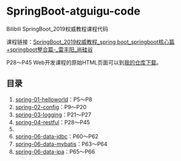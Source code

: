 # SpringBoot-atguigu-code

Bilibili SpringBoot_2019权威教程课程代码

课程链接：[SpringBoot_2019权威教程_spring boot_springboot核心篇+springboot整合篇-_雷丰阳_尚硅谷](https://www.bilibili.com/video/av38657363)

P28～P45 Web开发课程的原始HTML页面可以到[我的仓库下载](https://github.com/TengHuo/SpringBoot-atguigu-html)。

## 目录

1. [spring-01-helloworld](./spring-01-helloworld/)：P5～P8
2. [spring-02-config](./spring-02-config/)：P9～P20
3. [spring-03-logging](./spring-03-logging/)：P21～P27
4. [spring-04-restful](./spring-02-restful/)：P28～P45
5. 
6. [spring-06-data-jdbc](./spring-06-data-jdbc/)：P60～P62
7. [spring-06-data-mybatis](./spring-06-data-mybatis/)：P63～P64
8. [spring-06-data-jpa](./spring-06-data-jpa/)：P65～P66
